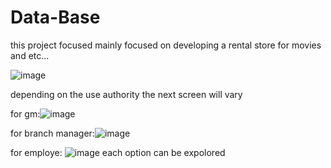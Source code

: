 # Data-Base

this project focused mainly focused on developing a rental store for movies and etc...

![image](https://user-images.githubusercontent.com/56834783/177746402-7e1b405a-c8f9-4568-89b5-f44dcc496b12.png)

depending on the use authority the next screen will vary 

for gm:![image](https://user-images.githubusercontent.com/56834783/177746557-17f19481-2fdf-4793-be64-7354a526b6b4.png)

for branch manager:![image](https://user-images.githubusercontent.com/56834783/177746680-2ec49c68-1c4c-4c45-8942-b6090e8a4a6a.png)

for employe: ![image](https://user-images.githubusercontent.com/56834783/177746912-166af441-0b09-41b4-a891-b285e641594c.png)
each option can be expolored
